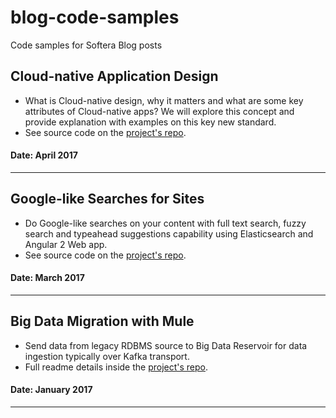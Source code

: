 # blog-code-samples
Code samples for Softera Blog posts

## Cloud-native Application Design
* What is Cloud-native design, why it matters and what are some key attributes of Cloud-native apps? We will explore this concept and provide explanation with examples on this key new standard.
* See source code on the [project's repo](https://github.com/SofteraUK/spring-boot-cloud-native-app).
#### Date: April 2017
---
## Google-like Searches for Sites
* Do Google-like searches on your content with full text search, fuzzy search and typeahead suggestions capability using Elasticsearch and Angular 2 Web app.
* See source code on the [project's repo](https://github.com/SofteraUK/angular2-elasticsearch-med-online).
#### Date: March 2017
---
## Big Data Migration with Mule
* Send data from legacy RDBMS source to Big Data Reservoir for data ingestion typically over Kafka transport.
* Full readme details inside the [project's repo](https://github.com/SofteraUK/mule-kafka-big-data-migration).
#### Date: January 2017
---